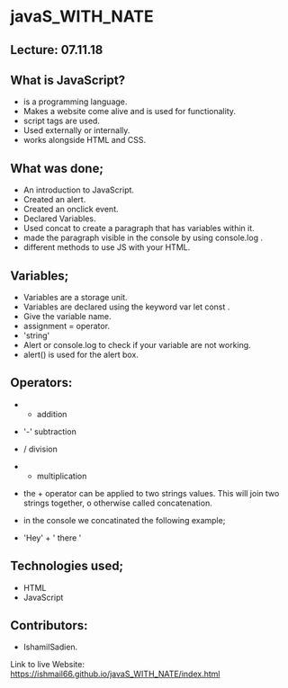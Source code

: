 # javaS_WITH_NATE
## Lecture: 07.11.18

## What is JavaScript?
- is a programming language.
- Makes a website come alive and is used for functionality.
- script tags are used.
- Used externally or internally.
- works alongside HTML and CSS.

## What was done;
- An introduction to JavaScript.
- Created an alert.
- Created an onclick event.
- Declared Variables.
- Used concat to create a paragraph that has variables within it.
- made the paragraph visible in the console by using console.log .
- different methods to use JS with your HTML.


## Variables;
- Variables are a storage unit.
- Variables are declared using the keyword var let const .
- Give the variable name.
- assignment = operator.
- 'string'
- Alert or console.log to check if your variable are not working.
- alert()  is used for the alert box.

## Operators:

- + addition
- '-' subtraction
- / division
- * multiplication

- the + operator can be applied to two strings values. This will join two strings together,       o    otherwise called concatenation.
- in the console we concatinated the following example;
- 'Hey' + ' there '

## Technologies used;
- HTML
- JavaScript


## Contributors:
- IshamilSadien.

Link to live Website: https://ishmail66.github.io/javaS_WITH_NATE/index.html